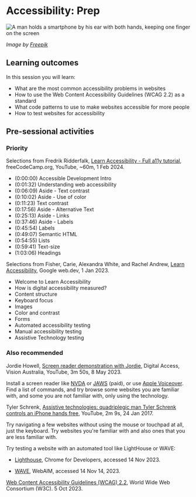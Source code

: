 # Accessibility: Prep

![A man holds a smartphone by his ear with both hands, keeping one finger on
the screen](images/close-up-blind-man-holding-smartphone.jpg)

*Image by <a
href="https://www.freepik.com/free-photo/close-up-blind-man-holding-smartphone_13662487.htm">Freepik</a>*


## Learning outcomes

In this session you will learn:

  * What are the most common accessibility problems in websites
  * How to use the Web Content Accessibility Guidelines (WCAG 2.2) as a standard
  * What code patterns to use to make websites accessible for more people
  * How to test websites for accessibility

## Pre-sessional activities

### Priority

Selections from Fredrik Ridderfalk, [Learn Accessibility - Full a11y
tutorial](https://youtu.be/e2nkq3h1P68), freeCodeCamp.org, YouTube, ~60m,
1 Feb 2024.

  * (0:00:00) Accessible Development Intro
  * (0:01:32) Understanding web accessibility
  * (0:06:09) Aside - Text contrast
  * (0:10:02) Aside - Use of color
  * (0:11:23) Text contrast
  * (0:17:56) Aside - Alternative Text
  * (0:25:13) Aside - Links
  * (0:37:46) Aside - Labels
  * (0:45:54) Labels
  * (0:49:07) Semantic HTML
  * (0:54:55) Lists
  * (0:59:41) Text-size
  * (1:03:06) Headings

Selections from Fisher, Carie, Alexandra White, and Rachel Andrew, [Learn
Accessibility](https://web.dev/learn/accessibility), Google web.dev, 1 Jan
2023.

  * Welcome to Learn Accessibility
  * How is digital accessibility measured?
  * Content structure
  * Keyboard focus
  * Images
  * Color and contrast
  * Forms
  * Automated accessibility testing
  * Manual accessibility testing
  * Assistive Technology testing

### Also recommended

Jordie Howell, [Screen reader demonstration with
Jordie](https://youtu.be/auUwAuJ8P-I), Digital Access, Vision Australia,
YouTube, 3m 50s, 8 May 2023.

Install a screen reader like [NVDA](https://www.nvaccess.org/) or
[JAWS](https://www.freedomscientific.com/products/software/jaws/) (paid),
or use [Apple
Voiceover](https://support.apple.com/en-gb/guide/voiceover/welcome/mac).
Find a list of commands, and try browse some websites you are familiar
with, and some you are not familiar with, only using the technology.

Tyler Schrenk, [Assistive technologies: quadriplegic man Tyler Schrenk
controls an iPhone hands free](https://youtu.be/ucU0vCr0rW8), YouTube, 2m
9s, 24 Jan 2017.

Try navigating a few websites without using the mouse or touchpad at all,
just the keyboard. Try websites you're familiar with and also ones that
you are less familiar with.

Try testing a website with an automated tool like LightHouse or WAVE:

  - [Lighthouse](https://developer.chrome.com/docs/lighthouse/), Chrome for Developers, accessed 14 Nov 2023.

  - [WAVE](https://wave.webaim.org/), WebAIM, accessed 14 Nov 14, 2023.

[Web Content Accessibility Guidelines (WCAG)
2.2](https://www.w3.org/TR/WCAG22/), World Wide Web Consortium (W3C).
5 Oct 2023.
